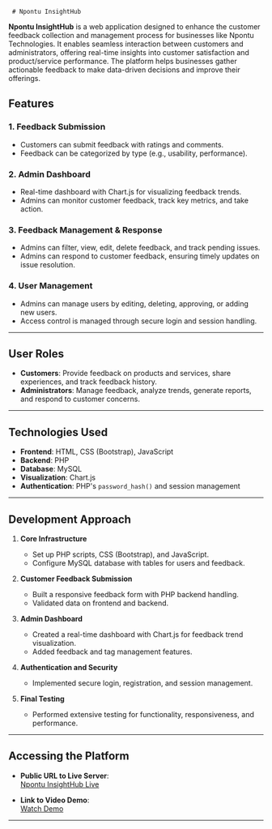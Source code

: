      # Npontu InsightHub

**Npontu InsightHub** is a web application designed to enhance the customer feedback collection and management process for businesses like Npontu Technologies. It enables seamless interaction between customers and administrators, offering real-time insights into customer satisfaction and product/service performance. The platform helps businesses gather actionable feedback to make data-driven decisions and improve their offerings.

## Features

### 1. **Feedback Submission**
   - Customers can submit feedback with ratings and comments.
   - Feedback can be categorized by type (e.g., usability, performance).

### 2. **Admin Dashboard**
   - Real-time dashboard with Chart.js for visualizing feedback trends.
   - Admins can monitor customer feedback, track key metrics, and take action.

### 3. **Feedback Management & Response**
   - Admins can filter, view, edit, delete feedback, and track pending issues.
   - Admins can respond to customer feedback, ensuring timely updates on issue resolution.

### 4. **User Management**
   - Admins can manage users by editing, deleting, approving, or adding new users.
   - Access control is managed through secure login and session handling.

---

## User Roles

- **Customers**: Provide feedback on products and services, share experiences, and track feedback history.
- **Administrators**: Manage feedback, analyze trends, generate reports, and respond to customer concerns.

---

## Technologies Used

- **Frontend**: HTML, CSS (Bootstrap), JavaScript
- **Backend**: PHP
- **Database**: MySQL
- **Visualization**: Chart.js
- **Authentication**: PHP's `password_hash()` and session management

---

## Development Approach

1. **Core Infrastructure**
   - Set up PHP scripts, CSS (Bootstrap), and JavaScript.
   - Configure MySQL database with tables for users and feedback.

2. **Customer Feedback Submission**
   - Built a responsive feedback form with PHP backend handling.
   - Validated data on frontend and backend.

3. **Admin Dashboard**
   - Created a real-time dashboard with Chart.js for feedback trend visualization.
   - Added feedback and tag management features.

4. **Authentication and Security**
   - Implemented secure login, registration, and session management.

5. **Final Testing**
   - Performed extensive testing for functionality, responsiveness, and performance.

---

## Accessing the Platform

- **Public URL to Live Server**:  
  [Npontu InsightHub Live](http://169.239.251.102:3341/~delice.ishimwe/customerinsighthub/)

- **Link to Video Demo**:  
  [Watch Demo](https://youtu.be/LfKMXMwZwrQ)

---

